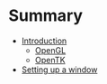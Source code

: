 # Summary

* [Introduction](Chapter1/Introduction.md)
  * [OpenGL](Chapter1/OpenGL.md)
  * [OpenTK](Chapter1/OpenTK.md)
* [Setting up a window](Chapter2/Introduction.md)
